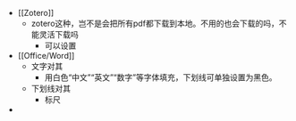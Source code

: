 - [[Zotero]]
	- zotero这种，岂不是会把所有pdf都下载到本地。不用的也会下载的吗，不能灵活下载吗
		- 可以设置
- [[Office/Word]]
	- 文字对其
		- 用白色“中文”“英文”“数字”等字体填充，下划线可单独设置为黑色。
	- 下划线对其
		- 标尺
-